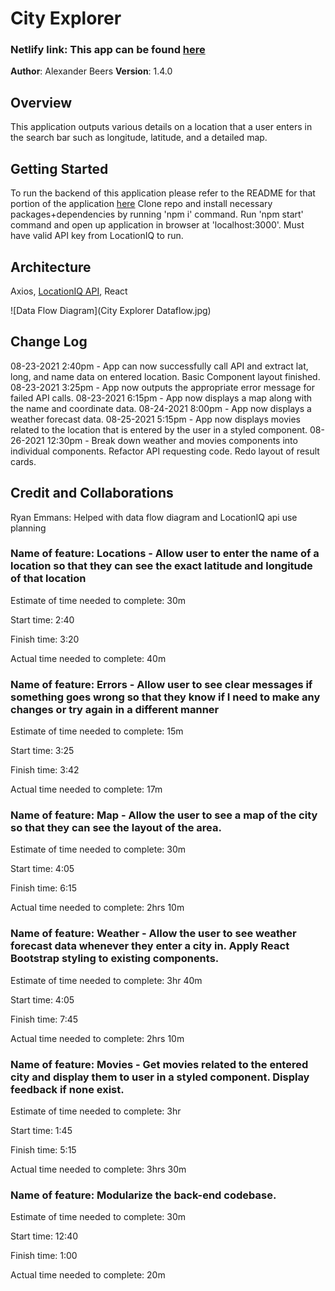 
# City Explorer 
### Netlify link: This app can be found [here](https://nervous-mclean-43f026.netlify.app/)

**Author**: Alexander Beers
**Version**: 1.4.0

## Overview

This application outputs various details on a location that a user enters in the search bar such as longitude, latitude, and a detailed map.

## Getting Started

To run the backend of this application please refer to the README for that portion of the application [here](https://github.com/Beers15/city-explorer-api/blob/main/README.md)
Clone repo and install necessary packages+dependencies by running 'npm i' command. Run 'npm start' command and open up application in browser at 'localhost:3000'. Must have valid API key from LocationIQ to run.

## Architecture

Axios, [LocationIQ API](https://locationiq.com/), React

![Data Flow Diagram](City Explorer Dataflow.jpg)

## Change Log

08-23-2021 2:40pm - App can now successfully call API and extract lat, long, and name data on entered location. Basic Component layout finished.
08-23-2021 3:25pm - App now outputs the appropriate error message for failed API calls.
08-23-2021 6:15pm - App now displays a map along with the name and coordinate data.
08-24-2021 8:00pm - App now displays a weather forecast data. 
08-25-2021 5:15pm - App now displays movies related to the location that is entered by the user in a styled component.
08-26-2021 12:30pm - Break down weather and movies components into individual components. Refactor API requesting code. Redo layout of result cards.

## Credit and Collaborations

Ryan Emmans: Helped with data flow diagram and LocationIQ api use planning

### Name of feature: Locations - Allow user to enter the name of a location so that they can see the exact latitude and longitude of that location

Estimate of time needed to complete: 30m

Start time: 2:40

Finish time: 3:20

Actual time needed to complete: 40m

### Name of feature: Errors - Allow user to see clear messages if something goes wrong so that they know if I need to make any changes or try again in a different manner

Estimate of time needed to complete: 15m

Start time: 3:25

Finish time: 3:42

Actual time needed to complete: 17m

### Name of feature: Map - Allow the user to see a map of the city so that they can see the layout of the area.

Estimate of time needed to complete: 30m

Start time: 4:05

Finish time: 6:15

Actual time needed to complete: 2hrs 10m

### Name of feature: Weather - Allow the user to see weather forecast data whenever they enter a city in. Apply React Bootstrap styling to existing components.

Estimate of time needed to complete: 3hr 40m

Start time: 4:05

Finish time: 7:45

Actual time needed to complete: 2hrs 10m

### Name of feature: Movies - Get movies related to the entered city and display them to user in a styled component. Display feedback if none exist.

Estimate of time needed to complete: 3hr

Start time: 1:45

Finish time: 5:15

Actual time needed to complete: 3hrs 30m

### Name of feature: Modularize the back-end codebase.

Estimate of time needed to complete: 30m

Start time: 12:40

Finish time: 1:00

Actual time needed to complete: 20m
